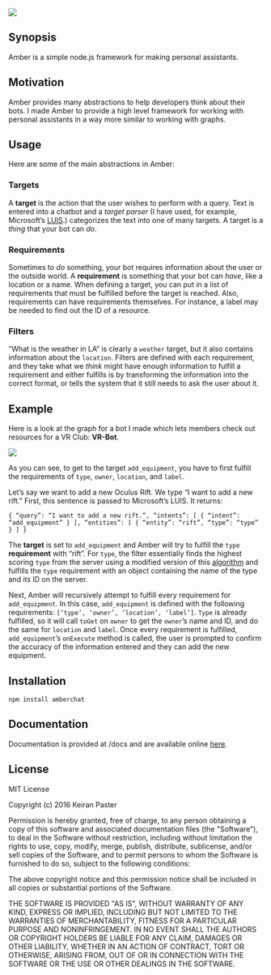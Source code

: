 ![](http://keirp.com/projects/chatbotkit/docs/logo.png)

## Synopsis

Amber is a simple node.js framework for making personal assistants.

## Motivation

Amber provides many abstractions to help developers think about their bots. I made Amber to provide a high level framework for working with personal assistants in a way more similar to working with graphs.

## Usage

Here are some of the main abstractions in Amber:

### Targets
A **target** is the action that the user wishes to perform with a query. Text is entered into a chatbot and a *target parser* (I have used, for example, Microsoft’s [LUIS](https://www.luis.ai).) categorizes the text into one of many targets. A target is a *thing* that your bot can *do*. 

### Requirements
Sometimes to *do* something, your bot requires information about the user or the outside world. A **requirement** is something that your bot can *have*, like a location or a name. When defining a target, you can put in a list of requirements that must be fulfilled before the target is reached. Also, requirements can have requirements themselves. For instance, a label may be needed to find out the ID of a resource.

### Filters
“What is the weather in LA” is clearly a `weather` target, but it also contains information about the `location`. Filters are defined with each requirement, and they take what we *think* might have enough information to fulfill a requirement and either fulfills is by transforming the information into the correct format, or tells the system that it still needs to ask the user about it.

## Example
Here is a look at the graph for a bot I made which lets members check out resources for a VR Club: **VR-Bot**.

![](http://keirp.com/projects/chatbotkit/graph.png)

As you can see, to get to the target `add_equipment`, you have to first fulfill the requirements of `type`, `owner`, `location`, and `label`.

Let’s say we want to add a new Oculus Rift. We type “I want to add a new rift.” First, this sentence is passed to Microsoft’s LUIS. It returns:

`{
  “query”: “I want to add a new rift.”,
  “intents”: [
    {
      “intent”: “add_equipment”
    }
  ],
  “entities”: [
    {
      “entity”: “rift”,
      “type”: “type”
    }
  ]
}`

The **target** is set to `add_equipment` and Amber will try to fulfill the `type` **requirement** with “rift”. For `type`, the filter essentially finds the highest scoring `type` from the server using a modified version of this [algorithm](http://www.catalysoft.com/articles/StrikeAMatch.htmlhttp://www.catalysoft.com/articles/StrikeAMatch.html) and fulfills the `type` requirement with an object containing the name of the type and its ID on the server.

Next, Amber will recursively attempt to fulfill every requirement for `add_equipment`. In this case, `add_equipment` is defined with the following requirements: `[‘type’, ‘owner’, ‘location’, ‘label’]`. `Type` is already fulfilled, so it will call `toGet` on `owner` to get the `owner`’s name and ID, and do the same for `location` and `label`. Once every requirement is fulfilled, `add_equipment`’s `onExecute` method is called, the user is prompted to confirm the accuracy of the information entered and they can add the new equipment.



## Installation

`npm install amberchat`

## Documentation

Documentation is provided at /docs and are available online [here](http://keirp.com/projects/chatbotkit/docs/).

## License

MIT License

Copyright (c) 2016 Keiran Paster

Permission is hereby granted, free of charge, to any person obtaining a copy
of this software and associated documentation files (the "Software"), to deal
in the Software without restriction, including without limitation the rights
to use, copy, modify, merge, publish, distribute, sublicense, and/or sell
copies of the Software, and to permit persons to whom the Software is
furnished to do so, subject to the following conditions:

The above copyright notice and this permission notice shall be included in all
copies or substantial portions of the Software.

THE SOFTWARE IS PROVIDED "AS IS", WITHOUT WARRANTY OF ANY KIND, EXPRESS OR
IMPLIED, INCLUDING BUT NOT LIMITED TO THE WARRANTIES OF MERCHANTABILITY,
FITNESS FOR A PARTICULAR PURPOSE AND NONINFRINGEMENT. IN NO EVENT SHALL THE
AUTHORS OR COPYRIGHT HOLDERS BE LIABLE FOR ANY CLAIM, DAMAGES OR OTHER
LIABILITY, WHETHER IN AN ACTION OF CONTRACT, TORT OR OTHERWISE, ARISING FROM,
OUT OF OR IN CONNECTION WITH THE SOFTWARE OR THE USE OR OTHER DEALINGS IN THE
SOFTWARE.
